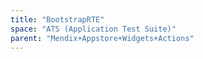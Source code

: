 ```yaml
---
title: "BootstrapRTE"
space: "ATS (Application Test Suite)"
parent: "Mendix+Appstore+Widgets+Actions"
---
```

